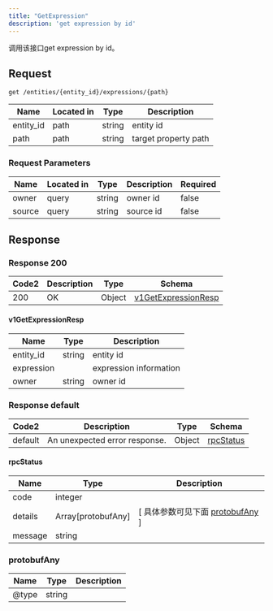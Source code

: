 ```yaml
---
title: "GetExpression"
description: 'get expression by id'
---
```

调用该接口get expression by id。

## Request


```
get /entities/{entity_id}/expressions/{path}
```

| Name | Located in | Type | Description | 
| ---- | ---------- | ----------- | ----------- | 
| entity_id | path | string | entity id |  
| path | path | string | target property path |  

###  Request Parameters

| Name | Located in | Type | Description |  Required |
| ---- | ---------- | ----------- | ----------- |  ---- |
| owner | query | string | owner id |  false |
| source | query | string | source id |  false |

## Response

### Response  200 
| Code2 | Description | Type | Schema |
| ---- | ----------- | ------ | ------ |
| 200 | OK | Object | [v1GetExpressionResp](#v1GetExpressionResp) |

#### v1GetExpressionResp

| Name | Type | Description | 
| ---- | ---- | ----------- |     
| entity_id | string | entity id |      
| expression |  | expression information |      
| owner | string | owner id |   



### Response  default 
| Code2 | Description | Type | Schema |
| ---- | ----------- | ------ | ------ |
| default | An unexpected error response. | Object | [rpcStatus](#rpcStatus) |

#### rpcStatus

| Name | Type | Description | 
| ---- | ---- | ----------- |     
| code | integer |  |          
| details | Array[protobufAny] |  [ 具体参数可见下面 [protobufAny](#protobufAny) ] |       
| message | string |  |   

### protobufAny
| Name | Type | Description | 
| ---- | ---- | ----------- |     
| @type | string |  |   



